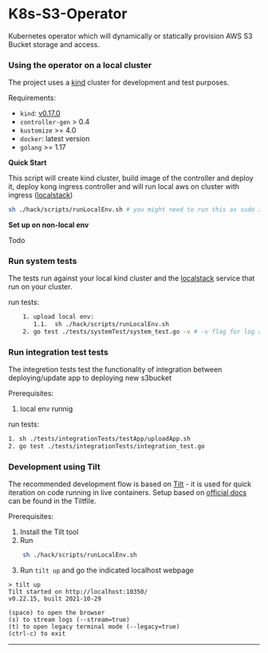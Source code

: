 # K8s-S3-Operator
Kubernetes operator which will dynamically or statically provision AWS S3 Bucket storage and access.

### Using the operator on a local cluster

The project uses a [kind](https://kind.sigs.k8s.io/docs/user/quick-start/) cluster for development and test purposes.

Requirements:

* `kind`: [v0.17.0](https://github.com/kubernetes-sigs/kind/releases/tag/v0.17.0)
* `controller-gen` > 0.4
* `kustomize` >= 4.0
* `docker`: latest version
* `golang` >= 1.17

**Quick Start**

This script will create kind cluster,
     build image of the controller and deploy it,
     deploy kong ingress controller
     and will run local aws on cluster with ingress ([localstack](https://github.com/localstack/localstack))
```bash
sh ./hack/scripts/runLocalEnv.sh # you might need to run this as sudo if a regular user can't use docker

```

**Set up on non-local env**

Todo

### **Run system tests**
The tests run against your local kind cluster and the [localstack](https://github.com/localstack/localstack) service that run on your cluster.

run tests:
```bash
    1. upload local env:
       1.1.  sh ./hack/scripts/runLocalEnv.sh
    2. go test ./tests/systemTest/system_test.go -v # -v flag for log all tests as they are run
```
### **Run integration test tests**
The integretion tests test the functionality of integration between deploying/update app to deploying new s3bucket

Prerequisites:

1. local env runnig  

run tests:
```bash
1. sh ./tests/integrationTests/testApp/uploadApp.sh
2. go test ./tests/integrationTests/integration_test.go

```

### **Development using Tilt**

The recommended development flow is based on [Tilt](https://tilt.dev/) - it is used for quick iteration on code running in live containers.
Setup based on [official docs](https://docs.tilt.dev/example_go.html) can be found in the Tiltfile.

Prerequisites:

1. Install the Tilt tool
2. Run
```bash
    sh ./hack/scripts/runLocalEnv.sh
``` 
3. Run `tilt up` and go the indicated localhost webpage

```
> tilt up
Tilt started on http://localhost:10350/
v0.22.15, built 2021-10-29

(space) to open the browser
(s) to stream logs (--stream=true)
(t) to open legacy terminal mode (--legacy=true)
(ctrl-c) to exit
```

---
